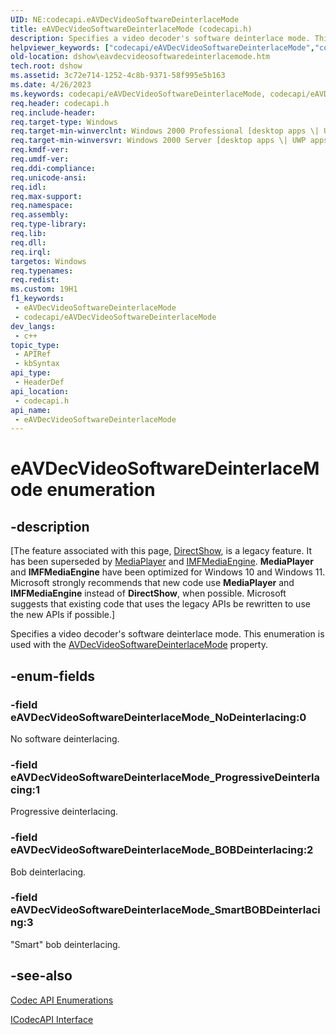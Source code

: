 ```yaml
---
UID: NE:codecapi.eAVDecVideoSoftwareDeinterlaceMode
title: eAVDecVideoSoftwareDeinterlaceMode (codecapi.h)
description: Specifies a video decoder's software deinterlace mode. This enumeration is used with the AVDecVideoSoftwareDeinterlaceMode property.
helpviewer_keywords: ["codecapi/eAVDecVideoSoftwareDeinterlaceMode","codecapi/eAVDecVideoSoftwareDeinterlaceMode_BOBDeinterlacing","codecapi/eAVDecVideoSoftwareDeinterlaceMode_NoDeinterlacing","codecapi/eAVDecVideoSoftwareDeinterlaceMode_ProgressiveDeinterlacing","codecapi/eAVDecVideoSoftwareDeinterlaceMode_SmartBOBDeinterlacing","dshow.eavdecvideosoftwaredeinterlacemode","eAVDecVideoSoftwareDeinterlaceMode","eAVDecVideoSoftwareDeinterlaceMode enumeration [DirectShow]","eAVDecVideoSoftwareDeinterlaceMode_BOBDeinterlacing","eAVDecVideoSoftwareDeinterlaceMode_NoDeinterlacing","eAVDecVideoSoftwareDeinterlaceMode_ProgressiveDeinterlacing","eAVDecVideoSoftwareDeinterlaceMode_SmartBOBDeinterlacing"]
old-location: dshow\eavdecvideosoftwaredeinterlacemode.htm
tech.root: dshow
ms.assetid: 3c72e714-1252-4c8b-9371-58f995e5b163
ms.date: 4/26/2023
ms.keywords: codecapi/eAVDecVideoSoftwareDeinterlaceMode, codecapi/eAVDecVideoSoftwareDeinterlaceMode_BOBDeinterlacing, codecapi/eAVDecVideoSoftwareDeinterlaceMode_NoDeinterlacing, codecapi/eAVDecVideoSoftwareDeinterlaceMode_ProgressiveDeinterlacing, codecapi/eAVDecVideoSoftwareDeinterlaceMode_SmartBOBDeinterlacing, dshow.eavdecvideosoftwaredeinterlacemode, eAVDecVideoSoftwareDeinterlaceMode, eAVDecVideoSoftwareDeinterlaceMode enumeration [DirectShow], eAVDecVideoSoftwareDeinterlaceMode_BOBDeinterlacing, eAVDecVideoSoftwareDeinterlaceMode_NoDeinterlacing, eAVDecVideoSoftwareDeinterlaceMode_ProgressiveDeinterlacing, eAVDecVideoSoftwareDeinterlaceMode_SmartBOBDeinterlacing
req.header: codecapi.h
req.include-header: 
req.target-type: Windows
req.target-min-winverclnt: Windows 2000 Professional [desktop apps \| UWP apps]
req.target-min-winversvr: Windows 2000 Server [desktop apps \| UWP apps]
req.kmdf-ver: 
req.umdf-ver: 
req.ddi-compliance: 
req.unicode-ansi: 
req.idl: 
req.max-support: 
req.namespace: 
req.assembly: 
req.type-library: 
req.lib: 
req.dll: 
req.irql: 
targetos: Windows
req.typenames: 
req.redist: 
ms.custom: 19H1
f1_keywords:
 - eAVDecVideoSoftwareDeinterlaceMode
 - codecapi/eAVDecVideoSoftwareDeinterlaceMode
dev_langs:
 - c++
topic_type:
 - APIRef
 - kbSyntax
api_type:
 - HeaderDef
api_location:
 - codecapi.h
api_name:
 - eAVDecVideoSoftwareDeinterlaceMode
---
```


# eAVDecVideoSoftwareDeinterlaceMode enumeration


## -description

\[The feature associated with this page, [DirectShow](/windows/win32/directshow/directshow), is a legacy feature. It has been superseded by [MediaPlayer](/uwp/api/Windows.Media.Playback.MediaPlayer) and [IMFMediaEngine](/windows/win32/api/mfmediaengine/nn-mfmediaengine-imfmediaengine). **MediaPlayer** and **IMFMediaEngine** have been optimized for Windows 10 and Windows 11. Microsoft strongly recommends that new code use **MediaPlayer** and **IMFMediaEngine** instead of **DirectShow**, when possible. Microsoft suggests that existing code that uses the legacy APIs be rewritten to use the new APIs if possible.\]

Specifies a video decoder's software deinterlace mode. This enumeration is used with the <a href="/windows/desktop/DirectShow/avdecvideosoftwaredeinterlacemode-property">AVDecVideoSoftwareDeinterlaceMode</a> property.

## -enum-fields

### -field eAVDecVideoSoftwareDeinterlaceMode_NoDeinterlacing:0

No software deinterlacing.

### -field eAVDecVideoSoftwareDeinterlaceMode_ProgressiveDeinterlacing:1

Progressive deinterlacing.

### -field eAVDecVideoSoftwareDeinterlaceMode_BOBDeinterlacing:2

Bob deinterlacing.

### -field eAVDecVideoSoftwareDeinterlaceMode_SmartBOBDeinterlacing:3  

"Smart" bob deinterlacing.

## -see-also

<a href="/windows/desktop/DirectShow/codec-api-enumerations">Codec API Enumerations</a>



<a href="/windows/desktop/api/strmif/nn-strmif-icodecapi">ICodecAPI Interface</a>
